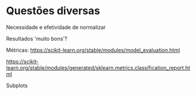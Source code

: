 # Questões diversas

Necessidade e efetividade de normalizar

Resultados 'muito bons'?

Métricas: https://scikit-learn.org/stable/modules/model_evaluation.html

https://scikit-learn.org/stable/modules/generated/sklearn.metrics.classification_report.html

Subplots
